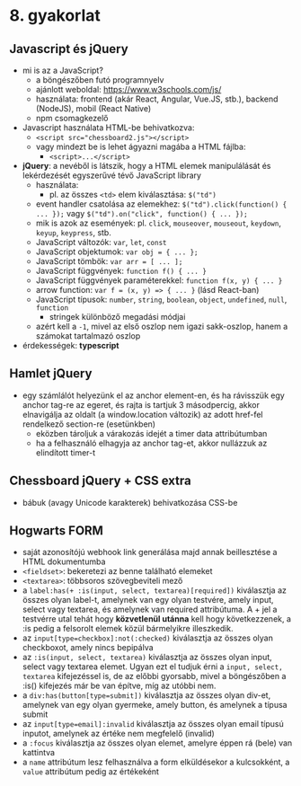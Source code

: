 # 8. gyakorlat
## Javascript és jQuery
- mi is az a JavaScript?
  - a böngészőben futó programnyelv
  - ajánlott weboldal: https://www.w3schools.com/js/
  - használata: frontend (akár React, Angular, Vue.JS, stb.), backend (NodeJS), mobil (React Native)
  - npm csomagkezelő
- Javascript használata HTML-be behivatkozva:
  - `<script src="chessboard2.js"></script>`
  - vagy mindezt be is lehet ágyazni magába a HTML fájlba:
    - `<script>...</script>`
- **jQuery**: a nevéből is látszik, hogy a HTML elemek manipulálását és lekérdezését egyszerűvé tévő JavaScript library
  - használata:
    - pl. az összes `<td>` elem kiválasztása: `$("td")`
  - event handler csatolása az elemekhez: `$("td").click(function() { ... });` vagy `$("td").on("click", function() { ... });`
  - mik is azok az események: pl. `click`, `mouseover`, `mouseout`, `keydown`, `keyup`, `keypress`, stb.
  - JavaScript változók: `var`, `let`, `const`
  - JavaScript objektumok: `var obj = { ... };`
  - JavaScript tömbök: `var arr = [ ... ];`
  - JavaScript függvények: `function f() { ... }`
  - JavaScript függvények paraméterekkel: `function f(x, y) { ... }`
  - arrow function: `var f = (x, y) => { ... }` (lásd React-ban)
  - JavaScript típusok: `number`, `string`, `boolean`, `object`, `undefined`, `null`, `function`
    - stringek különböző megadási módjai
  - azért kell a `-1`, mivel az első oszlop nem igazi sakk-oszlop, hanem a számokat tartalmazó oszlop
- érdekességek: **typescript**


## Hamlet jQuery
- egy számlálót helyezünk el az anchor element-en, és ha rávisszük egy anchor tag-re az egeret, és rajta is tartjuk 3 másodpercig, akkor elnavigálja az oldalt (a window.location változik) az adott href-fel rendelkező section-re (esetünkben)
  - eközben tároljuk a várakozás idejét a timer data attribútumban
  - ha a felhasználó elhagyja az anchor tag-et, akkor nullázzuk az elindított timer-t

## Chessboard jQuery + CSS extra
- bábuk (avagy Unicode karakterek) behivatkozása CSS-be

## Hogwarts FORM
- saját azonosítójú webhook link generálása majd annak beillesztése a HTML dokumentumba
- `<fieldset>`: bekeretezi az benne található elemeket
- `<textarea>`: többsoros szövegbeviteli mező
- a `label:has(+ :is(input, select, textarea)[required])` kiválasztja az összes olyan label-t, amelynek van egy olyan testvére, amely input, select vagy textarea, és amelynek van required attribútuma. A + jel a testvérre utal tehát hogy **közvetlenül utánna** kell hogy következzenek, a :is pedig a felsorolt elemek közül bármelyikre illeszkedik.
- az `input[type=checkbox]:not(:checked)` kiválasztja az összes olyan checkboxot, amely nincs bepipálva
- az `:is(input, select, textarea)` kiválasztja az összes olyan input, select vagy textarea elemet. Ugyan ezt el tudjuk érni a `input, select, textarea` kifejezéssel is, de az előbbi gyorsabb, mivel a böngészőben a :is() kifejezés már be van építve, míg az utóbbi nem.
- a `div:has(button[type=submit])` kiválasztja az összes olyan div-et, amelynek van egy olyan gyermeke, amely button, és amelynek a típusa submit
- az `input[type=email]:invalid` kiválasztja az összes olyan email típusú inputot, amelynek az értéke nem megfelelő (invalid)
- a `:focus` kiválasztja az összes olyan elemet, amelyre éppen rá (bele) van kattintva
- a `name` attribútum lesz felhasználva a form elküldésekor a kulcsokként, a `value` attribútum pedig az értékeként